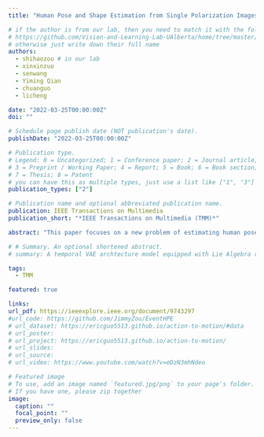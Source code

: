 ```yaml
---
title: "Human Pose and Shape Estimation from Single Polarization Images"

# if the author is from our lab, then you need to match it with the folder name you can find here
# https://github.com/Vision-and-Learning-Lab-UAlberta/home/tree/master/content/authors
# otherwise just write down their full name
authors:
  - shihaozou # in our lab
  - xinxinzuo
  - senwang
  - Yiming Qian
  - chuanguo
  - licheng

date: "2022-03-25T00:00:00Z"
doi: ""

# Schedule page publish date (NOT publication's date).
publishDate: "2022-03-25T00:00:00Z"

# Publication type.
# Legend: 0 = Uncategorized; 1 = Conference paper; 2 = Journal article;
# 3 = Preprint / Working Paper; 4 = Report; 5 = Book; 6 = Book section;
# 7 = Thesis; 8 = Patent
# you can have this as multiple types, just use a list like ["1", "3"]
publication_types: ["2"]

# Publication name and optional abbreviated publication name.
publication: IEEE Transactions on Multimedia
publication_short: "*IEEE Transactions on Multimedia (TMM)*"

abstract: "This paper focuses on a new problem of estimating human pose and shape from single polarization images. Polarization camera is known to be able to capture the polarization of reflected lights that preserves rich geometric cues of an object surface. Inspired by the recent applications in surface normal reconstruction from polarization images, in this paper, we attempt to estimate human pose and shape from single polarization images by leveraging the polarization-induced geometric cues. A dedicated two-stage pipeline is proposed: given a single polarization image, stage one (Polar2Normal) focuses on the fine detailed human body surface normal estimation; stage two (Polar2Shape) then reconstructs clothed human shape from the polarization image and the estimated surface normal. To empirically validate our approach, a dedicated dataset (PHSPD) is constructed, consisting of over 500K frames with accurate pose and parametric shape annotations. Empirical evaluations on this real-world dataset as well as a synthetic dataset, SURREAL, demonstrate the effectiveness of our approach. It suggests polarization camera as a promising alternative to the more conventional RGB camera for human pose and shape estimation."

# # Summary. An optional shortened abstract.
# summary: A temporal VAE archtecture model equipped with Lie Algebra representation for action-conditioned 3D human motion generation.

tags:
  - TMM

featured: true

links:
url_pdf: https://ieeexplore.ieee.org/document/9743297
#url_code: https://github.com/JimmyZou/EventHPE
# url_dataset: https://ericguo5513.github.io/action-to-motion/#data
# url_poster:
# url_project: https://ericguo5513.github.io/action-to-motion/
# url_slides:
# url_source:
# url_video: https://www.youtube.com/watch?v=eDzN3mhNdeo

# Featured image
# To use, add an image named `featured.jpg/png` to your page's folder.
# If you have one, please zip together
image:
  caption: ""
  focal_point: ""
  preview_only: false
---
```

